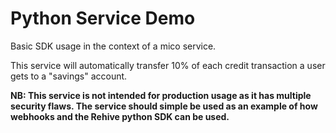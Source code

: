 # Python Service Demo

Basic SDK usage in the context of a mico service.

This service will automatically transfer 10% of each credit transaction a user gets to a "savings" account.

**NB: This service is not intended for production usage as it has multiple security flaws. The service should simple be used as an example of how webhooks and the Rehive python SDK can be used.**
